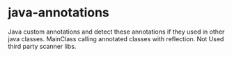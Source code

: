 # java-annotations

Java custom annotations and detect these annotations if they used in other java classes.
MainClass calling annotated classes with reflection.
Not Used third party scanner libs.
